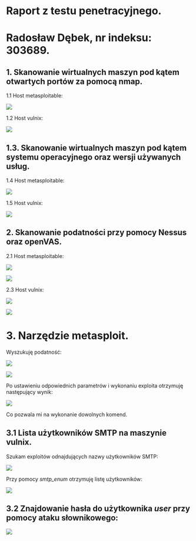 # Raport z testu penetracyjnego.
# Radosław Dębek, nr indeksu: 303689.
## 1. Skanowanie wirtualnych maszyn pod kątem otwartych portów za pomocą **nmap**.

1.1 Host metasploitable:

![](metasploitablenmapscan.PNG)

1.2 Host vulnix:

![](vulnixnmapscan.PNG)

## 1.3. Skanowanie wirtualnych maszyn pod kątem systemu operacyjnego oraz wersji używanych usług.

1.4 Host metasploitable:

![](metasploitableversionscan.PNG)

1.5 Host vulnix:

![](vulnixversionscan.PNG)

## 2. Skanowanie podatności przy pomocy Nessus oraz openVAS.

2.1 Host metasploitable:

![](openvasmetasploitable.PNG)

![](skannessusmetasploitable.PNG)

2.3 Host vulnix:

![](openvasvulnixscan.PNG)

![](nessusvulnixscan.PNG)

# 3. Narzędzie metasploit.

Wyszukuję podatność:

![](DODATKOWE.PNG)


![](OPJCE.PNG)

Po ustawieniu odpowiednich parametrów i wykonaniu exploita otrzymuję następujący wynik:

![](WYNIKDZIALANIA.PNG)

Co pozwala mi na wykonanie dowolnych komend.


## 3.1 Lista użytkowników SMTP na maszynie vulnix.

Szukam exploitów odnajdujących nazwy użytkowników SMTP:

![](wyszukiwanienazw.PNG)

Przy pomocy *smtp_enum* otrzymuję listę użytkowników:

![](wynikdzialaniaszukaniauzytkownikow.PNG)

## 3.2 Znajdowanie hasła do użytkownika *user* przy pomocy ataku słownikowego:

![](haslodouser.PNG)






